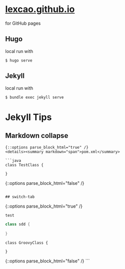# [lexcao.github.io](https://lexcao.github.io)
for GitHub pages

## Hugo
local run with
```
$ hugo serve
```

## Jekyll
local run with
```
$ bundle exec jekyll serve
```

# Jekyll Tips
## Markdown collapse
```
{::options parse_block_html="true" /}
<details><summary markdown="span">pom.xml</summary>

```java
class TestClass {

}

```

</details>
{::options parse_block_html="false" /}  

```

## switch-tab
```

{::options parse_block_html="true" /}
<div class="switch-tab">

```java
test
```

```groovy
class sdd {
 
}
```

```build-kts
class GroovyClass {
 
}
```

</div>
{::options parse_block_html="false" /}  
```
